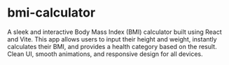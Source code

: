 # bmi-calculator
A sleek and interactive Body Mass Index (BMI) calculator built using React and Vite. This app allows users to input their height and weight, instantly calculates their BMI, and provides a health category based on the result. Clean UI, smooth animations, and responsive design for all devices.
